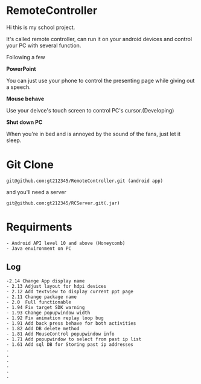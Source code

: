 RemoteController
================
Hi this is my school project.

It's called remote controller, can run it on your android devices and control your PC with several function. 

Following a few

**PowerPoint**
    
You can just use your phone to control the presenting page while giving out a speech.
    
**Mouse behave**
    
 Use your deivce's touch screen to control PC's cursor.(Developing)
    
**Shut down PC**
    
 When you're in bed and is annoyed by the sound of the fans, just let it sleep.
     
# Git Clone
    git@github.com:gt212345/RemoteController.git (android app)
and you'll need a server

	git@github.com:gt212345/RCServer.git(.jar)

# Requirments
    - Android API level 10 and above (Honeycomb)
    - Java environment on PC

## Log

	-2.14 Change App display name
	- 2.13 Adjust layout for hdpi devices
    - 2.12 Add textview to display current ppt page
    - 2.11 Change package name
    - 2.0  Full functionable
    - 1.94 Fix target SDK warning
    - 1.93 Change popupwindow width
    - 1.92 Fix animation replay loop bug
    - 1.91 Add back press behave for both activities
    - 1.82 Add DB delete method
    - 1.81 Add MouseControl popupwindow info
    - 1.71 Add popupwindow to select from past ip list
    - 1.61 Add sql DB for Storing past ip addresses
    .
    .
    .
    .
    .
    .
    


